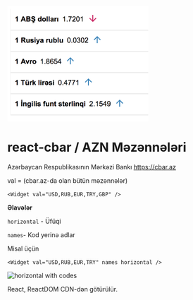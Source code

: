 ![vertical with name](screen2.png)


# react-cbar / AZN Məzənnələri
Azərbaycan Respublikasının Mərkəzi Bankı https://cbar.az

val = (cbar.az-da olan bütün məzənnələr)
```
<Widget val="USD,RUB,EUR,TRY,GBP" />
```

**Əlavələr**

```horizontal``` - Üfüqi


```names```- Kod yerinə adlar

Misal üçün
```
<Widget val="USD,RUB,EUR,TRY" names horizontal />
```
![horizontal with codes](screen1.png)


React, ReactDOM CDN-dən götürülür.
